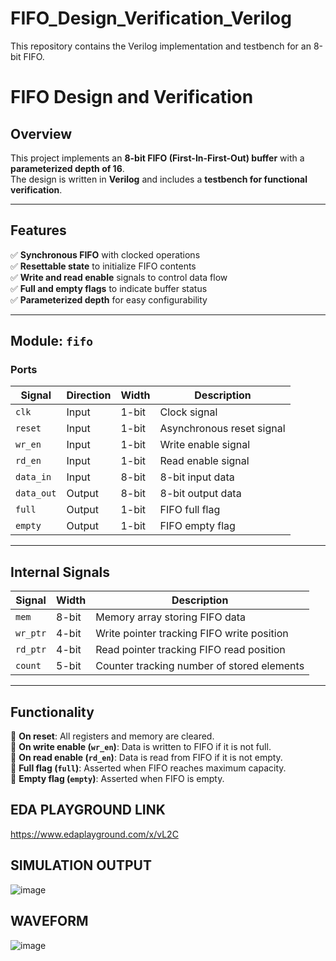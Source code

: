 # FIFO_Design_Verification_Verilog
This repository contains the Verilog implementation and testbench for an 8-bit FIFO.
# FIFO Design and Verification

## Overview

This project implements an **8-bit FIFO (First-In-First-Out) buffer** with a **parameterized depth of 16**.  
The design is written in **Verilog** and includes a **testbench for functional verification**.

---

## Features

✅ **Synchronous FIFO** with clocked operations  
✅ **Resettable state** to initialize FIFO contents  
✅ **Write and read enable** signals to control data flow  
✅ **Full and empty flags** to indicate buffer status  
✅ **Parameterized depth** for easy configurability  

---

## Module: `fifo`

### **Ports**

| Signal   | Direction | Width | Description                          |
|----------|----------|-------|--------------------------------------|
| `clk`    | Input    | 1-bit | Clock signal                        |
| `reset`  | Input    | 1-bit | Asynchronous reset signal           |
| `wr_en`  | Input    | 1-bit | Write enable signal                 |
| `rd_en`  | Input    | 1-bit | Read enable signal                  |
| `data_in`| Input    | 8-bit | 8-bit input data                    |
| `data_out` | Output | 8-bit | 8-bit output data                   |
| `full`   | Output   | 1-bit | FIFO full flag                      |
| `empty`  | Output   | 1-bit | FIFO empty flag                     |

---

## **Internal Signals**

| Signal   | Width  | Description                                  |
|----------|--------|----------------------------------------------|
| `mem`    | 8-bit  | Memory array storing FIFO data              |
| `wr_ptr` | 4-bit  | Write pointer tracking FIFO write position  |
| `rd_ptr` | 4-bit  | Read pointer tracking FIFO read position    |
| `count`  | 5-bit  | Counter tracking number of stored elements  |

---

## **Functionality**

🔹 **On reset**: All registers and memory are cleared.  
🔹 **On write enable (`wr_en`)**: Data is written to FIFO if it is not full.  
🔹 **On read enable (`rd_en`)**: Data is read from FIFO if it is not empty.  
🔹 **Full flag (`full`)**: Asserted when FIFO reaches maximum capacity.  
🔹 **Empty flag (`empty`)**: Asserted when FIFO is empty.  

## **EDA PLAYGROUND LINK**

https://www.edaplayground.com/x/vL2C

## **SIMULATION OUTPUT**
![image](https://github.com/user-attachments/assets/7831de32-54cc-467a-9941-e0b63f9e0f8b)

## **WAVEFORM**
![image](https://github.com/user-attachments/assets/09bb125b-e489-40ea-b006-b2267bcf4a89)


